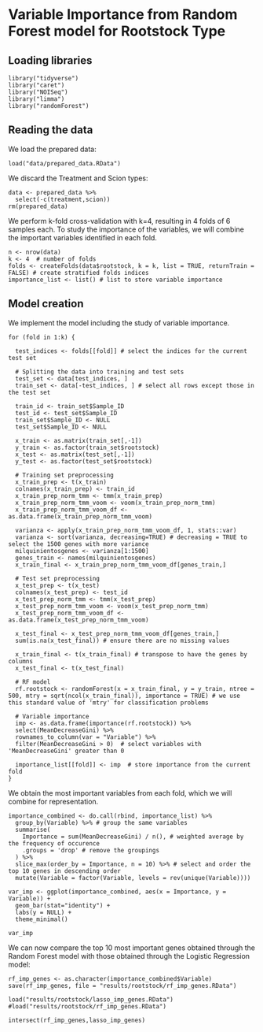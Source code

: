 # Variable Importance from Random Forest model for Rootstock Type

## Loading libraries

```
library("tidyverse")
library("caret")
library("NOISeq")
library("limma")
library("randomForest")
```

## Reading the data

We load the prepared data:

```
load("data/prepared_data.RData")
```

We discard the Treatment and Scion types:

```
data <- prepared_data %>%
  select(-c(treatment,scion))
rm(prepared_data)
```

We perform k-fold cross-validation with k=4, resulting in 4 folds of 6 samples each. To study the importance of the variables, we will combine the important variables identified in each fold.

```
n <- nrow(data)
k <- 4  # number of folds
folds <- createFolds(data$rootstock, k = k, list = TRUE, returnTrain = FALSE) # create stratified folds indices
importance_list <- list() # list to store variable importance
```

## Model creation

We implement the model including the study of variable importance.

```
for (fold in 1:k) {

  test_indices <- folds[[fold]] # select the indices for the current test set
  
  # Splitting the data into training and test sets
  test_set <- data[test_indices, ]
  train_set <- data[-test_indices, ] # select all rows except those in the test set

  train_id <- train_set$Sample_ID
  test_id <- test_set$Sample_ID
  train_set$Sample_ID <- NULL
  test_set$Sample_ID <- NULL
  
  x_train <- as.matrix(train_set[,-1])
  y_train <- as.factor(train_set$rootstock)
  x_test <- as.matrix(test_set[,-1])
  y_test <- as.factor(test_set$rootstock)
  
  # Training set preprocessing
  x_train_prep <- t(x_train)
  colnames(x_train_prep) <- train_id
  x_train_prep_norm_tmm <- tmm(x_train_prep)
  x_train_prep_norm_tmm_voom <- voom(x_train_prep_norm_tmm)
  x_train_prep_norm_tmm_voom_df <- as.data.frame(x_train_prep_norm_tmm_voom)
  
  varianza <- apply(x_train_prep_norm_tmm_voom_df, 1, stats::var)
  varianza <- sort(varianza, decreasing=TRUE) # decreasing = TRUE to select the 1500 genes with more variance
  milquinientosgenes <- varianza[1:1500]
  genes_train <- names(milquinientosgenes)
  x_train_final <- x_train_prep_norm_tmm_voom_df[genes_train,]
  
  # Test set preprocessing
  x_test_prep <- t(x_test)
  colnames(x_test_prep) <- test_id
  x_test_prep_norm_tmm <- tmm(x_test_prep)
  x_test_prep_norm_tmm_voom <- voom(x_test_prep_norm_tmm)
  x_test_prep_norm_tmm_voom_df <- as.data.frame(x_test_prep_norm_tmm_voom)
  
  x_test_final <- x_test_prep_norm_tmm_voom_df[genes_train,]
  sum(is.na(x_test_final)) # ensure there are no missing values
  
  x_train_final <- t(x_train_final) # transpose to have the genes by columns
  x_test_final <- t(x_test_final)
  
  # RF model
  rf.rootstock <- randomForest(x = x_train_final, y = y_train, ntree = 500, mtry = sqrt(ncol(x_train_final)), importance = TRUE) # we use this standard value of 'mtry' for classification problems
  
  # Variable importance
  imp <- as.data.frame(importance(rf.rootstock)) %>%
  select(MeanDecreaseGini) %>%
  rownames_to_column(var = "Variable") %>%
  filter(MeanDecreaseGini > 0)  # select variables with 'MeanDecreaseGini' greater than 0
  
  importance_list[[fold]] <- imp  # store importance from the current fold
}
```

We obtain the most important variables from each fold, which we will combine for representation.

```
importance_combined <- do.call(rbind, importance_list) %>%
  group_by(Variable) %>% # group the same variables
  summarise(
    Importance = sum(MeanDecreaseGini) / n(), # weighted average by the frequency of occurence
    .groups = 'drop' # remove the groupings
  ) %>%
  slice_max(order_by = Importance, n = 10) %>% # select and order the top 10 genes in descending order
  mutate(Variable = factor(Variable, levels = rev(unique(Variable))))
  
var_imp <- ggplot(importance_combined, aes(x = Importance, y = Variable)) +
  geom_bar(stat="identity") +
  labs(y = NULL) +
  theme_minimal()

var_imp
```

We can now compare the top 10 most important genes obtained through the Random Forest model with those obtained through the Logistic Regression model:

```
rf_imp_genes <- as.character(importance_combined$Variable)
save(rf_imp_genes, file = "results/rootstock/rf_imp_genes.RData")

load("results/rootstock/lasso_imp_genes.RData")
#load("results/rootstock/rf_imp_genes.RData")

intersect(rf_imp_genes,lasso_imp_genes)
```
